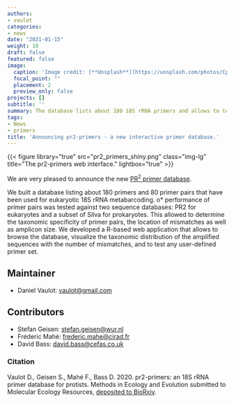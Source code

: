 ```yaml
---
authors:
- vaulot
categories:
- news
date: "2021-01-15"
weight: 10
draft: false
featured: false
image:
  caption: 'Image credit: [**Unsplash**](https://unsplash.com/photos/CpkOjOcXdUY)'
  focal_point: ""
  placement: 2
  preview_only: false
projects: []
subtitle: ''
summary: The database lists about 180 18S rRNA primers and allows to test primer sets against the PR2 database.
tags:
- News
- primers
title: 'Announcing pr2-primers - a new interactive primer database.'
---
```



{{< figure library="true" src="pr2_primers_shiny.png" class="img-lg" title="The pr2-primers web interface." lightbox="true" >}}

We are very pleased to announce the new [PR<sup>2</sup> primer database](https://app.pr2-primers.org/).

We built a database listing about 180 primers and 80 primer pairs that have been used for eukaryotic 18S rRNA metabarcoding. o* performance of primer pairs was tested against two sequence databases: PR2 for eukaryotes and a subset of Silva for prokaryotes. This allowed to determine the taxonomic specificity of primer pairs, the location of mismatches as well as amplicon size. We developed a R-based web application that allows to browse the database, visualize the taxonomic distribution of the amplified sequences with the number of mismatches, and to test any user-defined primer set.



## Maintainer
* Daniel Vaulot: vaulot@gmail.com

## Contributors
* Stefan Geisen: stefan.geisen@wur.nl
* Fréderic Mahé: frederic.mahe@cirad.fr
* David Bass: david.bass@cefas.co.uk

### Citation

Vaulot D., Geisen S., Mahé F., Bass D. 2020. pr2-primers: an 18S rRNA primer database for protists. Methods in Ecology and Evolution submitted to Molecular Ecology Resources, [deposited to BioRxiv](https://www.biorxiv.org/content/10.1101/2021.01.04.425170v1).
